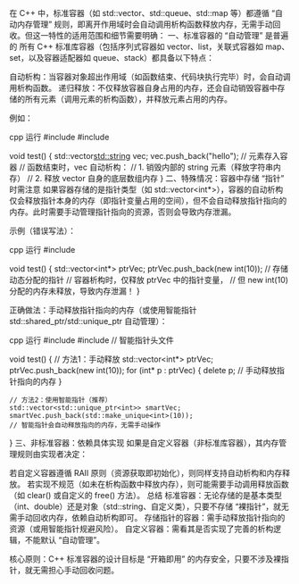 在 C++ 中，标准容器（如 std::vector、std::queue、std::map 等）都遵循 “自动内存管理” 规则，即离开作用域时会自动调用析构函数释放内存，无需手动回收。但这一特性的适用范围和细节需要明确：
一、标准容器的 “自动管理” 是普遍的
所有 C++ 标准库容器（包括序列式容器如 vector、list，关联式容器如 map、set，以及容器适配器如 queue、stack）都具备以下特点：

自动析构：当容器对象超出作用域（如函数结束、代码块执行完毕）时，会自动调用析构函数。
递归释放：不仅释放容器自身占用的内存，还会自动销毁容器中存储的所有元素（调用元素的析构函数），并释放元素占用的内存。

例如：

cpp
运行
#include <vector>
#include <string>

void test() {
    std::vector<std::string> vec;
    vec.push_back("hello");  // 元素存入容器
    // 函数结束时，vec 自动析构：
    // 1. 销毁内部的 string 元素（释放字符串内存）
    // 2. 释放 vector 自身的底层数组内存
}
二、特殊情况：容器中存储 “指针” 时需注意
如果容器存储的是指针类型（如 std::vector<int*>），容器的自动析构仅会释放指针本身的内存（即指针变量占用的空间），但不会自动释放指针指向的内存。此时需要手动管理指针指向的资源，否则会导致内存泄漏。

示例（错误写法）：

cpp
运行
#include <vector>

void test() {
    std::vector<int*> ptrVec;
    ptrVec.push_back(new int(10));  // 存储动态分配的指针
    // 容器析构时，仅释放 ptrVec 中的指针变量，
    // 但 new int(10) 分配的内存未释放，导致内存泄漏！
}

正确做法：手动释放指针指向的内存（或使用智能指针 std::shared_ptr/std::unique_ptr 自动管理）：

cpp
运行
#include <vector>
#include <memory>  // 智能指针头文件

void test() {
    // 方法1：手动释放
    std::vector<int*> ptrVec;
    ptrVec.push_back(new int(10));
    for (int* p : ptrVec) {
        delete p;  // 手动释放指针指向的内存
    }

    // 方法2：使用智能指针（推荐）
    std::vector<std::unique_ptr<int>> smartVec;
    smartVec.push_back(std::make_unique<int>(10));
    // 智能指针会自动释放指向的内存，无需手动操作
}
三、非标准容器：依赖具体实现
如果是自定义容器（非标准库容器），其内存管理规则由实现者决定：

若自定义容器遵循 RAII 原则（资源获取即初始化），则同样支持自动析构和内存释放。
若实现不规范（如未在析构函数中释放内存），则可能需要手动调用释放函数（如 clear() 或自定义的 free() 方法）。
总结
标准容器：无论存储的是基本类型（int、double）还是对象（std::string、自定义类），只要不存储 “裸指针”，就无需手动回收内存，依赖自动析构即可。
存储指针的容器：需手动释放指针指向的资源（或用智能指针规避风险）。
自定义容器：需看其是否实现了完善的析构逻辑，不能默认 “自动管理”。

核心原则：C++ 标准容器的设计目标是 “开箱即用” 的内存安全，只要不涉及裸指针，就无需担心手动回收问题。
